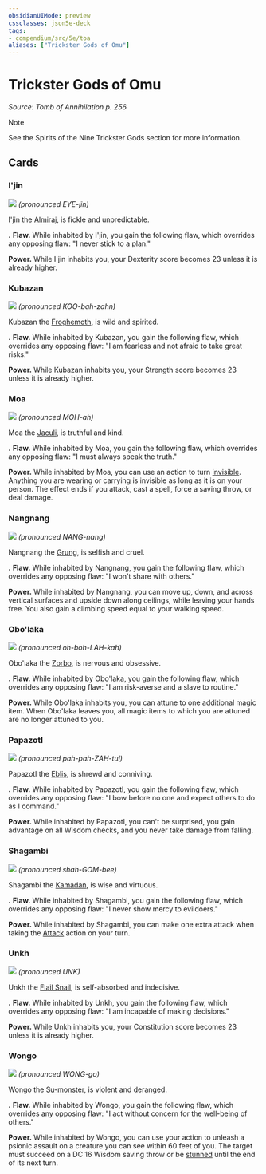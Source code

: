 ```yaml
---
obsidianUIMode: preview
cssclasses: json5e-deck
tags:
- compendium/src/5e/toa
aliases: ["Trickster Gods of Omu"]
---
```

# Trickster Gods of Omu
*Source: Tomb of Annihilation p. 256*  

> [!note]
> See the Spirits of the Nine Trickster Gods section for more information.

## Cards

### I'jin
![](/2-Mechanics/CLI/decks/img/115-tg01.webp#card)
*(pronounced EYE-jin)*

I'jin the [Almiraj](almiraj-toa.md), is fickle and unpredictable.

**.** **Flaw.** While inhabited by I'jin, you gain the following flaw, which overrides any opposing flaw: "I never stick to a plan."

**Power.** While I'jin inhabits you, your Dexterity score becomes 23 unless it is already higher.

### Kubazan
![](/2-Mechanics/CLI/decks/img/116-tg02.webp#card)
*(pronounced KOO-bah-zahn)*

Kubazan the [Froghemoth](froghemoth-mpmm.md), is wild and spirited.

**.** **Flaw.** While inhabited by Kubazan, you gain the following flaw, which overrides any opposing flaw: "I am fearless and not afraid to take great risks."

**Power.** While Kubazan inhabits you, your Strength score becomes 23 unless it is already higher.

### Moa
![](/2-Mechanics/CLI/decks/img/117-tg03.webp#card)
*(pronounced MOH-ah)*

Moa the [Jaculi](jaculi-toa.md), is truthful and kind.

**.** **Flaw.** While inhabited by Moa, you gain the following flaw, which overrides any opposing flaw: "I must always speak the truth."

**Power.** While inhabited by Moa, you can use an action to turn [invisible](conditions.md#invisible). Anything you are wearing or carrying is invisible as long as it is on your person. The effect ends if you attack, cast a spell, force a saving throw, or deal damage.

### Nangnang
![](/2-Mechanics/CLI/decks/img/118-tg04.webp#card)
*(pronounced NANG-nang)*

Nangnang the [Grung](grung-mpmm.md), is selfish and cruel.

**.** **Flaw.** While inhabited by Nangnang, you gain the following flaw, which overrides any opposing flaw: "I won't share with others."

**Power.** While inhabited by Nangnang, you can move up, down, and across vertical surfaces and upside down along ceilings, while leaving your hands free. You also gain a climbing speed equal to your walking speed.

### Obo'laka
![](/2-Mechanics/CLI/decks/img/119-tg05.webp#card)
*(pronounced oh-boh-LAH-kah)*

Obo'laka the [Zorbo](zorbo-toa.md), is nervous and obsessive.

**.** **Flaw.** While inhabited by Obo'laka, you gain the following flaw, which overrides any opposing flaw: "I am risk-averse and a slave to routine."

**Power.** While Obo'laka inhabits you, you can attune to one additional magic item. When Obo'laka leaves you, all magic items to which you are attuned are no longer attuned to you.

### Papazotl
![](/2-Mechanics/CLI/decks/img/120-tg06.webp#card)
*(pronounced pah-pah-ZAH-tul)*

Papazotl the [Eblis](eblis-toa.md), is shrewd and conniving.

**.** **Flaw.** While inhabited by Papazotl, you gain the following flaw, which overrides any opposing flaw: "I bow before no one and expect others to do as I command."

**Power.** While inhabited by Papazotl, you can't be surprised, you gain advantage on all Wisdom checks, and you never take damage from falling.

### Shagambi
![](/2-Mechanics/CLI/decks/img/121-tg07.webp#card)
*(pronounced shah-GOM-bee)*

Shagambi the [Kamadan](kamadan-toa.md), is wise and virtuous.

**.** **Flaw.** While inhabited by Shagambi, you gain the following flaw, which overrides any opposing flaw: "I never show mercy to evildoers."

**Power.** While inhabited by Shagambi, you can make one extra attack when taking the [Attack](actions.md#Attack) action on your turn.

### Unkh
![](/2-Mechanics/CLI/decks/img/122-tg08.webp#card)
*(pronounced UNK)*

Unkh the [Flail Snail](flail-snail-mpmm.md), is self-absorbed and indecisive.

**.** **Flaw.** While inhabited by Unkh, you gain the following flaw, which overrides any opposing flaw: "I am incapable of making decisions."

**Power.** While Unkh inhabits you, your Constitution score becomes 23 unless it is already higher.

### Wongo
![](/2-Mechanics/CLI/decks/img/123-tg09.webp#card)
*(pronounced WONG-go)*

Wongo the [Su-monster](su-monster-toa.md), is violent and deranged.

**.** **Flaw.** While inhabited by Wongo, you gain the following flaw, which overrides any opposing flaw: "I act without concern for the well-being of others."

**Power.** While inhabited by Wongo, you can use your action to unleash a psionic assault on a creature you can see within 60 feet of you. The target must succeed on a DC 16 Wisdom saving throw or be [stunned](conditions.md#stunned) until the end of its next turn.